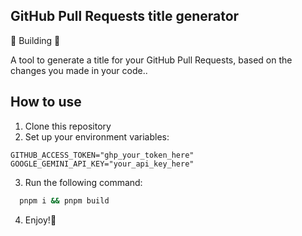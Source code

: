 ## GitHub Pull Requests title generator
🚧 Building 🚧

A tool to generate a title for your GitHub Pull Requests, based on the changes you made in your code..

## How to use
1. Clone this repository
2. Set up your environment variables:
```.env
GITHUB_ACCESS_TOKEN="ghp_your_token_here"
GOOGLE_GEMINI_API_KEY="your_api_key_here"
```
3. Run the following command:
```bash
  pnpm i && pnpm build
```
4. Enjoy!👻
